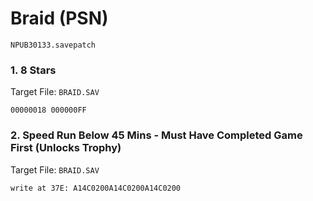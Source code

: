 # Braid (PSN) 

`NPUB30133.savepatch`

### 1. 8 Stars

Target File: `BRAID.SAV`

```
00000018 000000FF
```

### 2. Speed Run Below 45 Mins - Must Have Completed Game First (Unlocks Trophy)

Target File: `BRAID.SAV`

```
write at 37E: A14C0200A14C0200A14C0200
```

